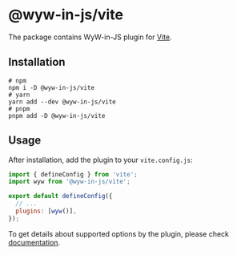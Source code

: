 # @wyw-in-js/vite

The package contains WyW-in-JS plugin for [Vite](https://vitejs.dev/).

## Installation

```shell
# npm
npm i -D @wyw-in-js/vite
# yarn
yarn add --dev @wyw-in-js/vite
# pnpm
pnpm add -D @wyw-in-js/vite
```

## Usage

After installation, add the plugin to your `vite.config.js`:

```js
import { defineConfig } from 'vite';
import wyw from '@wyw-in-js/vite';

export default defineConfig({
  // ...
  plugins: [wyw()],
});
```

To get details about supported options by the plugin, please check [documentation](https://wyw-in-js.dev/bundlers/vite).
